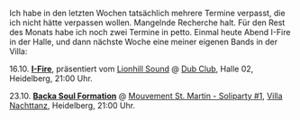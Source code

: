 <html><body><p>Ich habe in den letzten Wochen tatsächlich mehrere Termine verpasst, die ich nicht hätte verpassen wollen. Mangelnde Recherche halt. Für den Rest des Monats habe ich noch zwei Termine in petto. Einmal heute Abend I-Fire in der Halle, und dann nächste Woche eine meiner eigenen Bands in der Villa:

16.10. <a href="http://www.i-fire-sound.com/"><strong>I-Fire</strong></a>, präsentiert vom <a href="www.myspace.com/lionhillsound">Lionhill Sound</a> @ <a href="http://www.halle02.de/programm/termin/2010/oktober/dub-club-mit-i-fire.html">Dub Club</a>, Halle 02, Heidelberg, 21:00 Uhr.

23.10. <a href="http://www.backasoul.com"><strong>Backa Soul Formation</strong></a> @ <a href="http://www.facebook.com/home.php?#!/event.php?eid=159045887458533">Mouvement St. Martin - Soliparty #1</a>, <a href="http://www.villanachttanz.de/">Villa Nachttanz</a>, Heidelberg, 21:00 Uhr.</p></body></html>